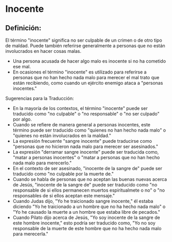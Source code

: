 # Inocente

## Definición: 

El término "inocente" significa no ser culpable de un crimen o de otro tipo de maldad. Puede también referirse generalmente a personas que no están involucrados en hacer cosas malas.

* Una persona acusada de hacer algo malo es inocente si no ha cometido ese mal.
* En ocasiones el término "inocente" es utilizado para referirse a personas que no han hecho nada malo para merecer el mal trato que están recibiendo, como cuando un ejército enemigo ataca a "personas inocentes."

Sugerencias para la Traducción:

* En la mayoría de los contextos, el término "inocente" puede ser traducido como "no culpable" o "no responsable" o "no ser culpado" por algo.
* Cuando se refiere de manera general a personas inocentes, este término puede ser traducido como "quienes no han hecho nada malo" o "quienes no están involucrados en la maldad."
* La expresión frecuente "sangre inocente" puede traducirse como "personas que no hicieron nada malo para merecer ser asesinados."
* La expresión "derramar sangre inocente" puede ser traducida como, "matar a personas inocentes" o "matar a personas que no han hecho nada malo para merecerlo."
* En el contexto de ser asesinado, "inocente de la sangre de" puede ser traducido como "no culpable por la muerte de."
* Cuando se habla de personas que no aceptan las buenas nuevas acerca de Jesús, "inocente de la sangre de" puede ser traducido como "no responsable de si ellos permanecen muertos espiritualmete o no" o "no responsables de si ellos aceptan este mensaje."
* Cuando Judas dijo, "Yo he traicionado sangre inocente," él estaba diciendo  "Yo he traicionado a un hombre que no ha hecho nada malo" o "Yo he causado la muerte a un hombre que estaba libre de pecados."
* Cuando Pilato dijo acerca de Jesús, "Yo soy inocente de la sangre de este hombre inocente," esto podría ser traducido como, "Yo no soy responsable de la muerte de este hombre que no ha hecho nada malo para merecerla."

